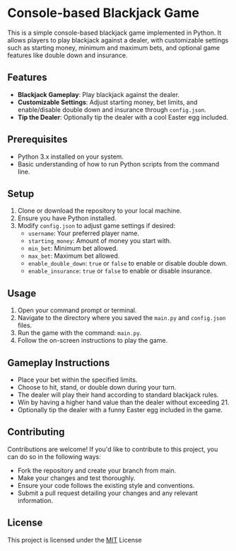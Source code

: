 # Console-based Blackjack Game

This is a simple console-based blackjack game implemented in Python. It allows players to play blackjack against a dealer, with customizable settings such as starting money, minimum and maximum bets, and optional game features like double down and insurance.

## Features

- **Blackjack Gameplay**: Play blackjack against the dealer.
- **Customizable Settings**: Adjust starting money, bet limits, and enable/disable double down and insurance through `config.json`.
- **Tip the Dealer**: Optionally tip the dealer with a cool Easter egg included.

## Prerequisites

- Python 3.x installed on your system.
- Basic understanding of how to run Python scripts from the command line.

## Setup

1. Clone or download the repository to your local machine.
2. Ensure you have Python installed.
3. Modify `config.json` to adjust game settings if desired:
   - `username`: Your preferred player name.
   - `starting_money`: Amount of money you start with.
   - `min_bet`: Minimum bet allowed.
   - `max_bet`: Maximum bet allowed.
   - `enable_double_down`: `true` or `false` to enable or disable double down.
   - `enable_insurance`: `true` or `false` to enable or disable insurance.

## Usage

1. Open your command prompt or terminal.
2. Navigate to the directory where you saved the `main.py` and `config.json` files.
3. Run the game with the command: `main.py`.
4. Follow the on-screen instructions to play the game.

## Gameplay Instructions

- Place your bet within the specified limits.
- Choose to hit, stand, or double down during your turn.
- The dealer will play their hand according to standard blackjack rules.
- Win by having a higher hand value than the dealer without exceeding 21.
- Optionally tip the dealer with a funny Easter egg included in the game.

## Contributing
Contributions are welcome! If you'd like to contribute to this project, you can do so in the following ways:

- Fork the repository and create your branch from main.
- Make your changes and test thoroughly.
- Ensure your code follows the existing style and conventions.
- Submit a pull request detailing your changes and any relevant information.

## License
This project is licensed under the [MIT](https://choosealicense.com/licenses/mit/) License
